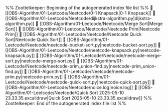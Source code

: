 %% Zoottelkeeper: Beginning of the autogenerated index file list  %%
📄 [[OBS-Algorithm/01-Leetcode/Neetcode/0-1 Knapsack|0-1 Knapsack]]
📄 [[OBS-Algorithm/01-Leetcode/Neetcode/dijkstra-algorithm.py|dijkstra-algorithm.py]]
📄 [[OBS-Algorithm/01-Leetcode/Neetcode/Merge Sort|Merge Sort]]
📄 [[OBS-Algorithm/01-Leetcode/Neetcode/Neetcode Prim|Neetcode Prim]]
📄 [[OBS-Algorithm/01-Leetcode/Neetcode/Neetcode Quick Sort|Neetcode Quick Sort]]
📄 [[OBS-Algorithm/01-Leetcode/Neetcode/neetcode-bucket-sort.py|neetcode-bucket-sort.py]]
📄 [[OBS-Algorithm/01-Leetcode/Neetcode/neetcode-knapsack.py|neetcode-knapsack.py]]
📄 [[OBS-Algorithm/01-Leetcode/Neetcode/neetcode-merge-sort.py|neetcode-merge-sort.py]]
📄 [[OBS-Algorithm/01-Leetcode/Neetcode/neetcode-prim_union-find.py|neetcode-prim_union-find.py]]
📄 [[OBS-Algorithm/01-Leetcode/Neetcode/neetcode-prim.py|neetcode-prim.py]]
📄 [[OBS-Algorithm/01-Leetcode/Neetcode/neetcode-quick-sort.py|neetcode-quick-sort.py]]
📄 [[OBS-Algorithm/01-Leetcode/Neetcode/noice.log|noice.log]]
📄 [[OBS-Algorithm/01-Leetcode/Neetcode/Quick Sort 2025-05-10 23.33.35.excalidraw|Quick Sort 2025-05-10 23.33.35.excalidraw]]
%% Zoottelkeeper: End of the autogenerated index file list  %%
